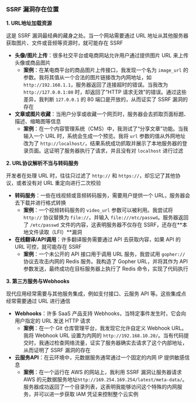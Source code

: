 ### SSRF 漏洞存在位置

**1. URL地址加载资源**

这是 SSRF 漏洞最经典的藏身之处。当一个网站需要通过 URL 地址从其他服务器获取图片、文件或音频等资源时，就可能存在 SSRF

- **头像/图片上传**：很多社交平台或电商网站允许用户通过提供图片 URL 来上传头像或商品图片
  - **案例**：在某电商平台的商品图片上传接口，我发现一个名为 `image_url` 的参数。我将其值从一个合法的图片链接改为内网地址，如`http://192.168.1.1`，服务器返回了连接超时的错误。当我改为`http://127.0.0.1:80` 时，却返回了“HTTP 请求无效”的错误。通过这些差异，我判断 `127.0.0.1` 的 80 端口是开放的，从而证实了 SSRF 漏洞的存在
- **文章或图片收藏**：当用户分享或收藏一个网页时，服务器会去抓取页面标题、描述、缩略图等信息
  - **案例**：在一个内容管理系统（CMS）中，我测试了“分享文章”功能。当我输入一个 URL 时，系统会生成一个预览。我将 `url` 参数的值从外网地址改为了 `http://localhost/`，结果系统成功抓取并展示了本地服务器的登录页面。这证明了服务器执行了请求，并且没有对 `localhost` 进行过滤

**2. URL协议解析不当与转码服务**

开发者在处理 URL 时，往往只过滤了 `http://` 和 `https://`，却忘记了其他协议，或者没有对 URL 重定向进行二次校验

- **转码服务**：一些在线视频或音频转码服务，需要用户提供一个 URL，服务器会去下载并进行格式转换
  - **案例**：一个视频转码服务的 `video_url` 参数可以被利用。我尝试将 `http://` 协议替换为 `file://`，并输入 `file:///etc/passwd`。服务器返回了 `/etc/passwd` 文件的内容，这表明服务器不仅存在 SSRF，还存在**本地文件读取（LFI）**漏洞
- **在线翻译/API调用**：许多翻译服务需要通过 API 去获取内容，如果 API 的 URL 可控，就可能存在 SSRF
  - **案例**：一个未公开的 API 接口用于调用 URL 服务，我尝试用 `gopher://` 协议去攻击内网的 Redis 服务。我构造了 Gopher URL，并将其作为 API 参数发送，最终成功在目标服务器上执行了 Redis 命令，实现了代码执行

**3. 第三方服务与Webhooks**

现代应用经常需要与其他服务集成，例如支付接口、云服务 API 等。这些集成点经常需要通过 URL 进行通信

- **Webhooks**：许多 SaaS 产品支持 Webhooks，当特定事件发生时，它会向用户指定的 URL 发送 HTTP 请求
  - **案例**：在一个 Git 仓库管理平台，我发现它允许自定义 Webhook URL。我将 Webhook URL 设置为内网的 `http://192.168.10.20/`。当有代码提交时，我通过检查网络流量，证实了服务器确实去请求了这个内部地址，从而证明了 SSRF 漏洞的存在
- **云服务API**：在云环境中，元数据服务通常通过一个固定的内网 IP 提供敏感信息
  - **案例**：在一个运行在 AWS 的网站上，我利用 SSRF 漏洞让服务器请求 AWS 的元数据服务地址`http://169.254.169.254/latest/meta-data/`。服务器成功返回了一个目录列表，这表明我能够访问这个特殊的内网服务，并可以进一步获取 IAM 凭证来控制整个云实例